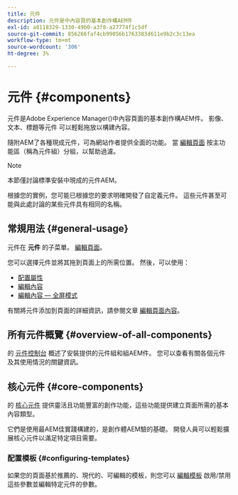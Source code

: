 ```yaml
---
title: 元件
description: 元件是中內容頁的基本創作構AEM件
exl-id: a8118329-1330-49b0-a3f8-a27774f1c5df
source-git-commit: 856266faf4cb99056b1763383d611e9b2c3c13ea
workflow-type: tm+mt
source-wordcount: '306'
ht-degree: 3%

---
```


# 元件 {#components}

元件是Adobe Experience Manager()中內容頁面的基本創作構AEM件。 影像、文本、標題等元件 可以輕鬆拖放以構建內容。

隨附AEM了各種現成元件，可為網站作者提供全面的功能。 當 [編輯頁面](/help/sites-cloud/authoring/fundamentals/editing-content.md) 按主功能區（稱為元件組）分組，以幫助過濾。

>[!NOTE]
>
>本節僅討論標準安裝中現成的元件AEM。
>
>根據您的實例，您可能已根據您的要求明確開發了自定義元件。 這些元件甚至可能與此處討論的某些元件具有相同的名稱。

## 常規用法 {#general-usage}

元件在 **元件** 的子菜單。 [編輯頁面](/help/sites-cloud/authoring/fundamentals/editing-content.md)。

您可以選擇元件並將其拖到頁面上的所需位置。 然後，可以使用：

* [配置屬性](/help/sites-cloud/authoring/fundamentals/page-properties.md)
* [編輯內容](/help/sites-cloud/authoring/fundamentals/editing-content.md)
* [編輯內容 — 全屏模式](/help/sites-cloud/authoring/fundamentals/editing-content.md#edit-content-full-screen-mode)

有關將元件添加到頁面的詳細資訊，請參閱文章 [編輯頁面內容](/help/sites-cloud/authoring/fundamentals/editing-content.md)。

## 所有元件概覽 {#overview-of-all-components}

的 [元件控制台](/help/sites-cloud/authoring/features/components-console.md) 概述了安裝提供的元件組和組AEM件。 您可以查看有關各個元件及其使用情況的關鍵資訊。

## 核心元件 {#core-components}

的 [核心元件](https://experienceleague.adobe.com/docs/experience-manager-core-components/using/introduction.html?lang=zh-Hant) 提供靈活且功能豐富的創作功能，這些功能提供建立頁面所需的基本內容類型。

它們是使用最AEM佳實踐構建的，是創作體AEM驗的基礎。 開發人員可以輕鬆擴展核心元件以滿足特定項目需要。

### 配置模板 {#configuring-templates}

如果您的頁面基於推薦的、現代的、可編輯的模板，則您可以 [編輯模板](/help/sites-cloud/authoring/features/templates.md) 啟用/禁用這些參數並編輯特定元件的參數。

